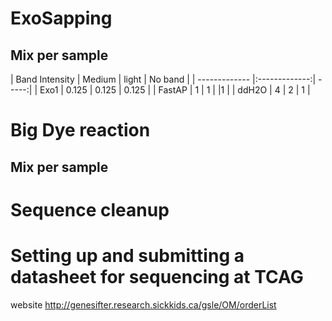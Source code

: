 # ExoSapping

## Mix per sample
| Band Intensity | Medium | light | No band |
| ------------- |:-------------:| -----:|
| Exo1 | 0.125 | 0.125 | 0.125 |
| FastAP | 1 | 1 | |1 |
| ddH2O | 4 | 2 | 1 |

# Big Dye reaction

## Mix per sample


# Sequence cleanup

# Setting up and submitting a datasheet for sequencing at TCAG
website http://genesifter.research.sickkids.ca/gsle/OM/orderList
